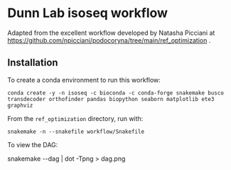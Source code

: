 # Dunn Lab isoseq workflow

Adapted from the excellent workflow developed by Natasha Picciani at https://github.com/npicciani/podocoryna/tree/main/ref_optimization .

## Installation

To create a conda environment to run this workflow:

    conda create -y -n isoseq -c bioconda -c conda-forge snakemake busco transdecoder orthofinder pandas biopython seaborn matplotlib ete3 graphviz

From the `ref_optimization` directory, run with:

    snakemake -n --snakefile workflow/Snakefile

To view the DAG:

   snakemake --dag | dot -Tpng > dag.png